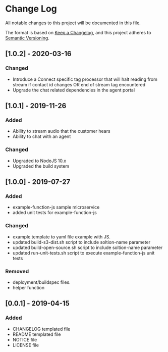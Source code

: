 # Change Log
All notable changes to this project will be documented in this file.

The format is based on [Keep a Changelog](https://keepachangelog.com/en/1.0.0/),
and this project adheres to [Semantic Versioning](https://semver.org/spec/v2.0.0.html).

## [1.0.2] - 2020-03-16
### Changed
- Introduce a Connect specific tag processor that will halt reading from stream if contact id changes OR end of stream tag encountered
- Upgrade the chat related dependencies in the agent portal

## [1.0.1] - 2019-11-26
### Added
- Ability to stream audio that the customer hears
- Ability to chat with an agent

### Changed
- Upgraded to NodeJS 10.x
- Upgraded the build system

## [1.0.0] - 2019-07-27
### Added
- example-function-js sample microservice
- added unit tests for example-function-js

### Changed
- example.template to yaml file example with JS.
- updated build-s3-dist.sh script to include soltion-name parameter
- updated build-open-source.sh script to include soltion-name parameter
- updated run-unit-tests.sh script to execute example-function-js unit tests

### Removed
- deployment/buildspec files.
- helper function

## [0.0.1] - 2019-04-15
### Added
- CHANGELOG templated file
- README templated file
- NOTICE file
- LICENSE file
